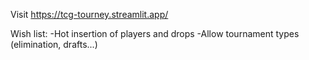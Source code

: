 Visit https://tcg-tourney.streamlit.app/

Wish list:
-Hot insertion of players and drops
-Allow tournament types (elimination, drafts...)
